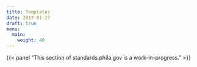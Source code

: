 ```yaml
---
title: Templates
date: 2017-01-27
draft: true
menu:
  main:
    weight: 40
---
```

{{< panel "This section of standards.phila.gov is a work-in-progress." >}}
